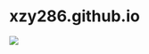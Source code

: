 # xzy286.github.io
<img src='https://i0.hdslb.com/bfs/archive/bf3c9ecd89994d9b2f984abfc3ce8b4286d4bc5a.png' />

